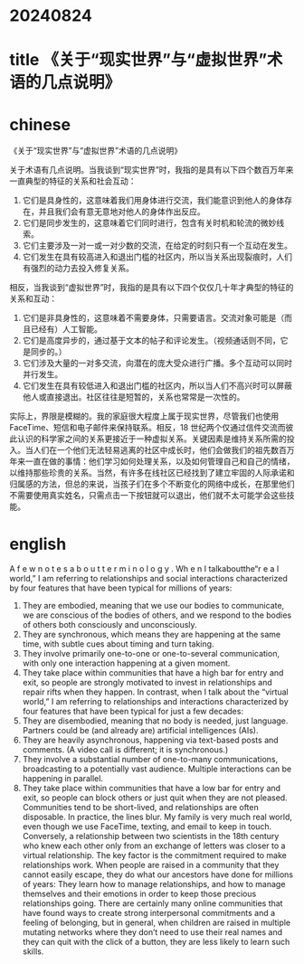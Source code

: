 
# 20240824

# title 《关于“现实世界”与“虚拟世界”术语的几点说明》

# chinese 
《关于“现实世界”与“虚拟世界”术语的几点说明》

关于术语有几点说明。当我谈到“现实世界”时，我指的是具有以下四个数百万年来一直典型的特征的关系和社会互动：
1. 它们是具身性的，这意味着我们用身体进行交流，我们能意识到他人的身体存在，并且我们会有意无意地对他人的身体作出反应。
2. 它们是同步发生的，这意味着它们同时进行，包含有关时机和轮流的微妙线索。
3. 它们主要涉及一对一或一对少数的交流，在给定的时刻只有一个互动在发生。
4. 它们发生在具有较高进入和退出门槛的社区内，所以当关系出现裂痕时，人们有强烈的动力去投入修复关系。

相反，当我谈到“虚拟世界”时，我指的是具有以下四个仅仅几十年才典型的特征的关系和互动：
1. 它们是非具身性的，这意味着不需要身体，只需要语言。交流对象可能是（而且已经有）人工智能。
2. 它们是高度异步的，通过基于文本的帖子和评论发生。（视频通话则不同，它是同步的。）
3. 它们涉及大量的一对多交流，向潜在的庞大受众进行广播。多个互动可以同时并行发生。
4. 它们发生在具有较低进入和退出门槛的社区内，所以当人们不高兴时可以屏蔽他人或直接退出。社区往往是短暂的，关系也常常是一次性的。

实际上，界限是模糊的。我的家庭很大程度上属于现实世界，尽管我们也使用 FaceTime、短信和电子邮件来保持联系。相反，18 世纪两个仅通过信件交流而彼此认识的科学家之间的关系更接近于一种虚拟关系。关键因素是维持关系所需的投入。当人们在一个他们无法轻易逃离的社区中成长时，他们会做我们的祖先数百万年来一直在做的事情：他们学习如何处理关系，以及如何管理自己和自己的情绪，以维持那些珍贵的关系。当然，有许多在线社区已经找到了建立牢固的人际承诺和归属感的方法，但总的来说，当孩子们在多个不断变化的网络中成长，在那里他们不需要使用真实姓名，只需点击一下按钮就可以退出，他们就不太可能学会这些技能。
# english
A f e w n o t e s a b o u t t e r m i n o l o g y . Wh e n I talkaboutthe“r e a l
world,” I am referring to relationships and social interactions characterized
by four features that have been typical for millions of years:
1. They are embodied, meaning that we use our bodies to communicate,
we are conscious of the bodies of others, and we respond to the
bodies of others both consciously and unconsciously.
2. They are synchronous, which means they are happening at the same
time, with subtle cues about timing and turn taking.
3. They involve primarily one-to-one or one-to-several communication,
with only one interaction happening at a given moment.
4. They take place within communities that have a high bar for entry
and exit, so people are strongly motivated to invest in relationships
and repair rifts when they happen.
In contrast, when I talk about the “virtual world,” I am referring to
relationships and interactions characterized by four features that have been
typical for just a few decades:
1. They are disembodied, meaning that no body is needed, just
language. Partners could be (and already are) artificial intelligences
(AIs).
2. They are heavily asynchronous, happening via text-based posts and
comments. (A video call is different; it is synchronous.)
3. They involve a substantial number of one-to-many communications,
broadcasting to a potentially vast audience. Multiple interactions can
be happening in parallel.
4. They take place within communities that have a low bar for entry and
exit, so people can block others or just quit when they are not
pleased. Communities tend to be short-lived, and relationships are
often disposable.
In practice, the lines blur. My family is very much real world, even
though we use FaceTime, texting, and email to keep in touch. Conversely, a
relationship between two scientists in the 18th century who knew each other
only from an exchange of letters was closer to a virtual relationship. The
key factor is the commitment required to make relationships work. When
people are raised in a community that they cannot easily escape, they do
what our ancestors have done for millions of years: They learn how to
manage relationships, and how to manage themselves and their emotions in
order to keep those precious relationships going. There are certainly many
online communities that have found ways to create strong interpersonal
commitments and a feeling of belonging, but in general, when children are
raised in multiple mutating networks where they don’t need to use their real
names and they can quit with the click of a button, they are less likely to
learn such skills.
